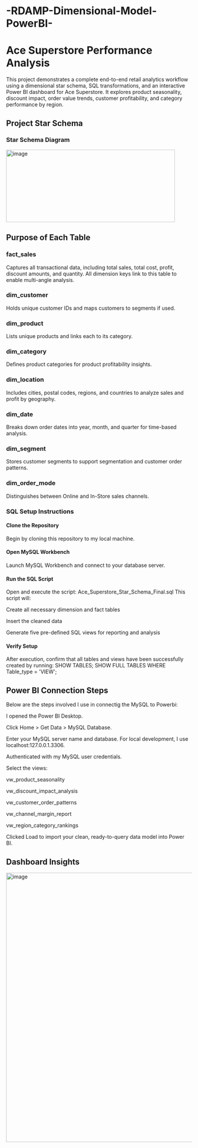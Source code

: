 # -RDAMP-Dimensional-Model-PowerBI-
#  Ace Superstore Performance Analysis
This project demonstrates a complete end-to-end retail analytics workflow using a dimensional star schema, SQL transformations, and an interactive Power BI dashboard for Ace Superstore.
It explores product seasonality, discount impact, order value trends, customer profitability, and category performance by region.

##  Project Star Schema
### Star Schema Diagram

<img width="458" height="196" alt="image" src="https://github.com/user-attachments/assets/cfd5d914-050d-47a3-bc3c-f8d191667fab" />


##    Purpose of Each Table
###   fact_sales
Captures all transactional data, including total sales, total cost, profit, discount amounts, and quantity. All dimension keys link to this table to enable multi-angle analysis.

###   dim_customer
Holds unique customer IDs and maps customers to segments if used.

###   dim_product
Lists unique products and links each to its category.

###   dim_category
Defines product categories for product profitability insights.

###   dim_location
Includes cities, postal codes, regions, and countries to analyze sales and profit by geography.

###   dim_date
Breaks down order dates into year, month, and quarter for time-based analysis.

###   dim_segment
Stores customer segments to support segmentation and customer order patterns.

###   dim_order_mode
Distinguishes between Online and In-Store sales channels.

###  SQL Setup Instructions
####  Clone the Repository
Begin by cloning this repository to my local machine.

####  Open MySQL Workbench
Launch MySQL Workbench and connect to your database server.

####  Run the SQL Script
Open and execute the script:
Ace_Superstore_Star_Schema_Final.sql
This script will:

Create all necessary dimension and fact tables

Insert the cleaned data

Generate five pre-defined SQL views for reporting and analysis

####  Verify Setup
After execution, confirm that all tables and views have been successfully created by running:
SHOW TABLES;
SHOW FULL TABLES WHERE Table_type = 'VIEW';

##  Power BI Connection Steps

Below are the steps involved I use in connectig the MySQL to Powerbi:

I opened the Power BI Desktop.

Click Home > Get Data > MySQL Database.

Enter your MySQL server name and database. For local development, I use localhost:127.0.0.1.3306.

Authenticated with my MySQL user credentials.

Select the views:

vw_product_seasonality

vw_discount_impact_analysis

vw_customer_order_patterns

vw_channel_margin_report

vw_region_category_rankings

Clicked Load to import your clean, ready-to-query data model into Power BI.

##  Dashboard Insights 

<img width="1311" height="729" alt="image" src="https://github.com/user-attachments/assets/eb97fb30-aa82-4b8c-a590-e371e52ad586" />



